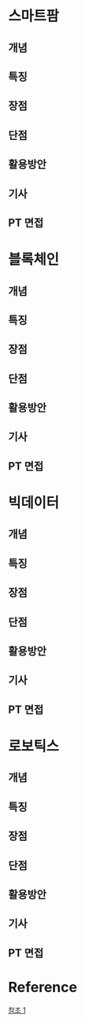 # 스마트팜
## 개념

## 특징

## 장점

## 단점

## 활용방안

## 기사

## PT 면접

# 블록체인
## 개념

## 특징

## 장점

## 단점

## 활용방안

## 기사

## PT 면접

# 빅데이터
## 개념

## 특징

## 장점

## 단점

## 활용방안

## 기사

## PT 면접

# 로보틱스
## 개념

## 특징

## 장점

## 단점

## 활용방안

## 기사

## PT 면접





# Reference
[참조 1](https://reliablecho-programming.tistory.com/125)  

